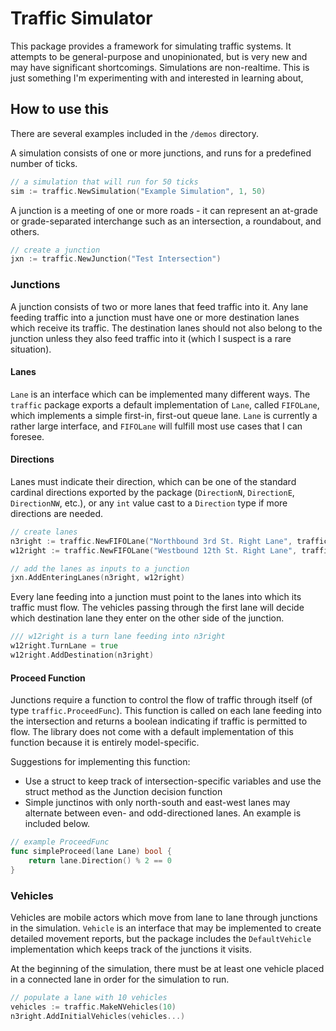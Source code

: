 # Traffic Simulator

This package provides a framework for simulating traffic systems. It attempts to be general-purpose and unopinionated, but is very new and may have significant shortcomings. Simulations are non-realtime. This is just something I'm experimenting with and interested in learning about,

## How to use this

There are several examples included in the `/demos` directory.

A simulation consists of one or more junctions, and runs for a predefined number of ticks.

```go
// a simulation that will run for 50 ticks
sim := traffic.NewSimulation("Example Simulation", 1, 50)
```

A junction is a meeting of one or more roads - it can represent an at-grade or grade-separated interchange such as an intersection, a roundabout, and others.

```go
// create a junction
jxn := traffic.NewJunction("Test Intersection")
```

### Junctions

A junction consists of two or more lanes that feed traffic into it. Any lane feeding traffic into a junction must have one or more destination lanes which receive its traffic. The destination lanes should not also belong to the junction unless they also feed traffic into it (which I suspect is a rare situation).

#### Lanes

`Lane` is an interface which can be implemented many different ways. The `traffic` package exports a default implementation of `Lane`, called `FIFOLane`, which implements a simple first-in, first-out queue lane. `Lane` is currently a rather large interface, and `FIFOLane` will fulfill most use cases that I can foresee.

#### Directions

Lanes must indicate their direction, which can be one of the standard cardinal directions exported by the package (`DirectionN`, `DirectionE`, `DirectionNW`, etc.), or any `int` value cast to a `Direction` type if more directions are needed.

```go
// create lanes
n3right := traffic.NewFIFOLane("Northbound 3rd St. Right Lane", traffic.DirectionN)
w12right := traffic.NewFIFOLane("Westbound 12th St. Right Lane", traffic.DirectionE)

// add the lanes as inputs to a junction
jxn.AddEnteringLanes(n3right, w12right)
```

Every lane feeding into a junction must point to the lanes into which its traffic must flow. The vehicles passing through the first lane will decide which destination lane they enter on the other side of the junction.

```go
/// w12right is a turn lane feeding into n3right
w12right.TurnLane = true
w12right.AddDestination(n3right)
```

#### Proceed Function

Junctions require a function to control the flow of traffic through itself (of type `traffic.ProceedFunc`). This function is called on each lane feeding into the intersection and returns a boolean indicating if traffic is permitted to flow. The library does not come with a default implementation of this function because it is entirely model-specific.

Suggestions for implementing this function:

- Use a struct to keep track of intersection-specific variables and use the struct method as the Junction decision function
- Simple junctinos with only north-south and east-west lanes may alternate between even- and odd-directioned lanes. An example is included below.

```go
// example ProceedFunc
func simpleProceed(lane Lane) bool {
    return lane.Direction() % 2 == 0
}
```

### Vehicles

Vehicles are mobile actors which move from lane to lane through junctions in the simulation. `Vehicle` is an interface that may be implemented to create detailed movement reports, but the package includes the `DefaultVehicle` implementation which keeps track of the junctions it visits.

At the beginning of the simulation, there must be at least one vehicle placed in a connected lane in order for the simulation to run.

```go
// populate a lane with 10 vehicles
vehicles := traffic.MakeNVehicles(10)
n3right.AddInitialVehicles(vehicles...)
```
